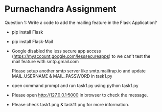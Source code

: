 # Purnachandra Assignment

Question 1: Write a code to add the mailing feature in the Flask Application?

* pip install Flask
* pip install Flask-Mail

* Google disabled the less secure app access (https://myaccount.google.com/lesssecureapps) to we can't test the mail feature with smtp.gmail.com

  Please setup another smtp server like smtp.mailtrap.io and update MAIL_USERNAME & MAIL_PASSWORD in task1.py
  
* open command prompt and run task1.py using python task1.py

* Please open http://127.0.0.1:5000 in browser to check the message.

* Please check task1.png & task11.png for more information.


  
